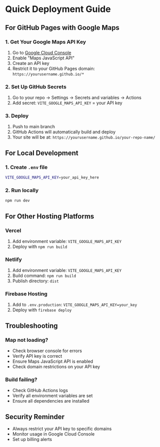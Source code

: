 # Quick Deployment Guide

## For GitHub Pages with Google Maps

### 1. Get Your Google Maps API Key
1. Go to [Google Cloud Console](https://console.cloud.google.com/)
2. Enable "Maps JavaScript API"
3. Create an API key
4. Restrict it to your GitHub Pages domain: `https://yourusername.github.io/*`

### 2. Set Up GitHub Secrets
1. Go to your repo → Settings → Secrets and variables → Actions
2. Add secret: `VITE_GOOGLE_MAPS_API_KEY` = your API key

### 3. Deploy
1. Push to main branch
2. GitHub Actions will automatically build and deploy
3. Your site will be at: `https://yourusername.github.io/your-repo-name/`

## For Local Development

### 1. Create `.env` file
```bash
VITE_GOOGLE_MAPS_API_KEY=your_api_key_here
```

### 2. Run locally
```bash
npm run dev
```

## For Other Hosting Platforms

### Vercel
1. Add environment variable: `VITE_GOOGLE_MAPS_API_KEY`
2. Deploy with `npm run build`

### Netlify
1. Add environment variable: `VITE_GOOGLE_MAPS_API_KEY`
2. Build command: `npm run build`
3. Publish directory: `dist`

### Firebase Hosting
1. Add to `.env.production`: `VITE_GOOGLE_MAPS_API_KEY=your_key`
2. Deploy with `firebase deploy`

## Troubleshooting

### Map not loading?
- Check browser console for errors
- Verify API key is correct
- Ensure Maps JavaScript API is enabled
- Check domain restrictions on your API key

### Build failing?
- Check GitHub Actions logs
- Verify all environment variables are set
- Ensure all dependencies are installed

## Security Reminder
- Always restrict your API key to specific domains
- Monitor usage in Google Cloud Console
- Set up billing alerts 